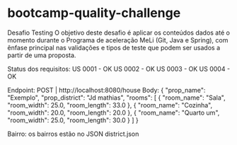 # bootcamp-quality-challenge

Desafio Testing
O objetivo deste desafio é aplicar os conteúdos dados até o momento durante o Programa de aceleração MeLi (Git, Java e Spring), com ênfase principal nas validações e tipos de teste que podem ser usados a partir de uma proposta.

Status dos requisitos:
US 0001 - OK
US 0002 - OK
US 0003 - OK
US 0004 - OK

Endpoint: POST | http://localhost:8080/house
Body:
{
    "prop_name": "Exemplo",
    "prop_district": "Jd mathias",
    "rooms": [
        {
            "room_name": "Sala",
            "room_width": 25.0,
            "room_length": 33.0
        },
        {
            "room_name": "Cozinha",
            "room_width": 20.0,
            "room_length": 20.0
        },
        {
            "room_name": "Quarto um",
            "room_width": 25.0,
            "room_length": 30.0
        }
    ]
}

Bairro: os bairros estão no JSON district.json
